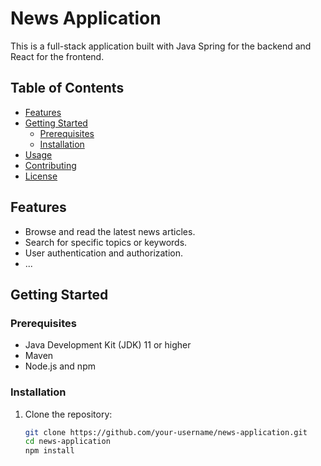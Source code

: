# News Application

This is a full-stack application built with Java Spring for the backend and React for the frontend.

## Table of Contents

- [Features](#features)
- [Getting Started](#getting-started)
    - [Prerequisites](#prerequisites)
    - [Installation](#installation)
- [Usage](#usage)
- [Contributing](#contributing)
- [License](#license)

## Features

- Browse and read the latest news articles.
- Search for specific topics or keywords.
- User authentication and authorization.
- ...

## Getting Started

### Prerequisites

- Java Development Kit (JDK) 11 or higher
- Maven
- Node.js and npm

### Installation

1. Clone the repository:

   ```bash
   git clone https://github.com/your-username/news-application.git
   cd news-application
   npm install
